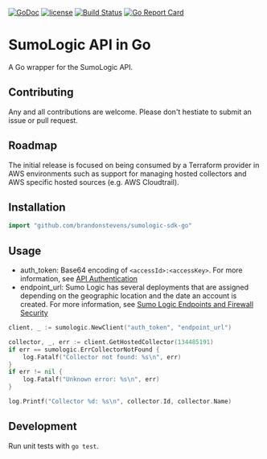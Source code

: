 [![GoDoc](http://img.shields.io/badge/godoc-reference-blue.svg)](https://godoc.org/github.com/brandonstevens/sumologic-sdk-go)
[![license](https://img.shields.io/github/license/mashape/apistatus.svg)](https://choosealicense.com/licenses/mit/)
[![Build Status](https://travis-ci.org/brandonstevens/sumologic-sdk-go.svg)](https://travis-ci.org/brandonstevens/sumologic-sdk-go)
[![Go Report Card](https://goreportcard.com/badge/github.com/brandonstevens/sumologic-sdk-go)](https://goreportcard.com/report/github.com/brandonstevens/sumologic-sdk-go)

# SumoLogic API in Go

A Go wrapper for the SumoLogic API.

## Contributing

Any and all contributions are welcome. Please don't hestiate to submit an issue or pull request.

## Roadmap

The initial release is focused on being consumed by a Terraform provider in AWS environments such as support for managing hosted collectors and AWS specific hosted sources (e.g. AWS Cloudtrail).

## Installation

```go
import "github.com/brandonstevens/sumologic-sdk-go"
```

## Usage

* auth_token: Base64 encoding of `<accessId>:<accessKey>`. For more information, see [API Authentication](https://help.sumologic.com/APIs/General-API-Information/API-Authentication)
* endpoint_url: Sumo Logic has several deployments that are assigned depending on the geographic location and the date an account is created. For more information, see [Sumo Logic Endpoints and Firewall Security](https://help.sumologic.com/APIs/General-API-Information/Sumo-Logic-Endpoints-and-Firewall-Security)

```go
client, _ := sumologic.NewClient("auth_token", "endpoint_url")

collector, _, err := client.GetHostedCollector(134485191)
if err == sumologic.ErrCollectorNotFound {
	log.Fatalf("Collector not found: %s\n", err)
}
if err != nil {
	log.Fatalf("Unknown error: %s\n", err)
}

log.Printf("Collector %d: %s\n", collector.Id, collector.Name)
```

## Development

Run unit tests with `go test`.